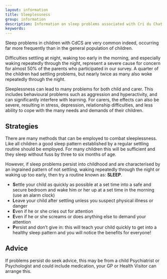 ```yaml
---
layout: information
title: Sleeplessness
group: information
description: Information on sleep problems associated with Cri du Chat Syndrome
keywords:
---
```


Sleep problems in children with CdCS are very common indeed, occurring far more frequently than in the general population of children. 

Difficulties settling at night, waking too early in the morning, and especially waking repeatedly through the night, represent a severe cause for concern for almost 50% of the parents who participated in our survey. A quarter of the children had settling problems, but nearly twice as many also woke repeatedly through the night. 

Sleeplessness can lead to many problems for both child and carer. This includes behavioural problems such as aggression and hyperactivity, and can significantly interfere with learning. For carers, the effects can also be severe, resulting in stress, depression, relationship difficulties, and less ability to cope with the many needs and demands of their children.

## Strategies

There are many methods that can be employed to combat sleeplessness. Like all children a good sleep pattern established by a regular settling routine should be employed. For many children this will be sufficient and they sleep without fuss by three to six months of age. 

However, if sleep problems persist into childhood and are characterised by an ingrained pattern of not settling, waking repeatedly through the night or waking up too early, then try a routine known as: **SLEEP**.

* **S**ettle your child as quickly as possible at a set time into a safe and secure bedroom and wake him or her up at a set time in the morning (use an alarm clock)
* **L**eave your child after settling unless you suspect physical illness or danger
* **E**ven if he or she cries out for attention
* **E**ven if he or she screams or does anything else to demand your attention
* **P**ersist and don’t give in: this will teach your child quickly to get into a healthy sleep pattern and you will notice the benefits for everyone!

## Advice

If problems persist do seek advice, this may be from a child Psychiatrist or Psychologist and could include medication, your GP or Health Visitor can arrange this.